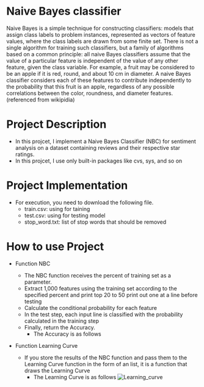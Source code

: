 # Naive Bayes classifier
Naive Bayes is a simple technique for constructing classifiers: models that assign class labels to problem instances, represented as vectors of feature values, where the class labels are drawn from some finite set. There is not a single algorithm for training such classifiers, but a family of algorithms based on a common principle: all naive Bayes classifiers assume that the value of a particular feature is independent of the value of any other feature, given the class variable. For example, a fruit may be considered to be an apple if it is red, round, and about 10 cm in diameter. A naive Bayes classifier considers each of these features to contribute independently to the probability that this fruit is an apple, regardless of any possible correlations between the color, roundness, and diameter features.
(referenced from wikipidia)

# Project Description
+ In this projcet, I implement a Naive Bayes Classifier (NBC) for sentiment analysis on a dataset containing reviews and their respective star ratings.
+ In this projcet, I use only built-in packages like cvs, sys, and so on

# Project Implementation
+ For execution, you need to download the following file.
  + train.csv: using for taining 
  + test.csv: using for testing model
  + stop_word.txt: list of stop words that should be removed

# How to use Project
+ Function NBC
  + The NBC function receives the percent of training set as a parameter.
  + Extract 1,000 features using the training set according to the specified percent and print top 20 to 50 print out one at a line before testing
  + Calculate the conditional probability for each feature
  + In the test step, each input line is classified with the probability calculated in the training step
  + Finally, return the Accuracy.
    + The Accuracy is as follows


+ Function Learning Curve
  + If you store the results of the NBC function and pass them to the Learning Curve function in the form of an list, it is a function that draws the Learning Curve
    + The Learning Curve is as follows
    ![Learning_curve](https://user-images.githubusercontent.com/54938092/232771638-e2f9b0f2-8f0b-41c3-845a-f9d68d685434.png)

